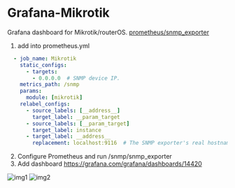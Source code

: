 # Grafana-Mikrotik
Grafana dashboard for Mikrotik/routerOS. [prometheus/snmp_exporter](https://github.com/prometheus/snmp_exporter)

1. add into prometheus.yml
```yml
  - job_name: Mikrotik
    static_configs:
      - targets:
        - 0.0.0.0  # SNMP device IP.
    metrics_path: /snmp
    params:
      module: [mikrotik]
    relabel_configs:
      - source_labels: [__address__]
        target_label: __param_target
      - source_labels: [__param_target]
        target_label: instance
      - target_label: __address__
        replacement: localhost:9116  # The SNMP exporter's real hostname:port.
```
2. Configure Prometheus and run /snmp/snmp_exporter
3. Add dashboard https://grafana.com/grafana/dashboards/14420

![img1](https://github.com/IgorKha/Grafana-Mikrotik/blob/master/readme/1.png)
![img2](https://github.com/IgorKha/Grafana-Mikrotik/blob/master/readme/2.png)
